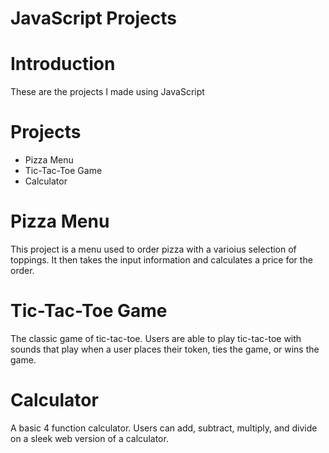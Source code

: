# JavaScript Projects
# Introduction
These are the projects I made using JavaScript
# Projects

  * Pizza Menu
  * Tic-Tac-Toe Game
  * Calculator

# Pizza Menu 
This project is a menu used to order pizza with a varioius selection of toppings. It then takes the 
input information and calculates a price for the order.
  
# Tic-Tac-Toe Game
The classic game of tic-tac-toe. Users are able to play tic-tac-toe with sounds that play when a user
places their token, ties the game, or wins the game. 

# Calculator
A basic 4 function calculator. Users can add, subtract, multiply, and divide on a sleek web version of a calculator.

